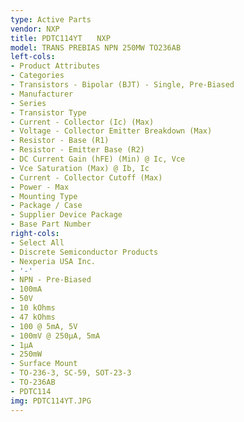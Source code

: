 ```yaml
---
type: Active Parts
vendor: NXP
title: PDTC114YT　　NXP
model: TRANS PREBIAS NPN 250MW TO236AB
left-cols:
- Product Attributes
- Categories
- Transistors - Bipolar (BJT) - Single, Pre-Biased
- Manufacturer
- Series
- Transistor Type
- Current - Collector (Ic) (Max)
- Voltage - Collector Emitter Breakdown (Max)
- Resistor - Base (R1)
- Resistor - Emitter Base (R2)
- DC Current Gain (hFE) (Min) @ Ic, Vce
- Vce Saturation (Max) @ Ib, Ic
- Current - Collector Cutoff (Max)
- Power - Max
- Mounting Type
- Package / Case
- Supplier Device Package
- Base Part Number
right-cols:
- Select All
- Discrete Semiconductor Products
- Nexperia USA Inc.
- '-'
- NPN - Pre-Biased
- 100mA
- 50V
- 10 kOhms
- 47 kOhms
- 100 @ 5mA, 5V
- 100mV @ 250µA, 5mA
- 1µA
- 250mW
- Surface Mount
- TO-236-3, SC-59, SOT-23-3
- TO-236AB
- PDTC114
img: PDTC114YT.JPG
---
```

